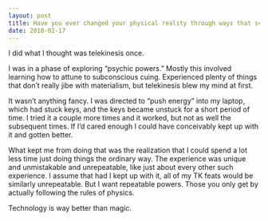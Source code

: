 ```yaml
---
layout: post
title: Have you ever changed your physical reality through ways that science could not currently explain?
date: 2018-02-17
---
```


<p>I did what I thought was telekinesis once.</p><p>I was in a phase of exploring “psychic powers.” Mostly this involved learning how to attune to subconscious cuing. Experienced plenty of things that don’t really jibe with materialism, but telekinesis blew my mind at first.</p><p>It wasn’t anything fancy. I was directed to “push energy” into my laptop, which had stuck keys, and the keys became unstuck for a short period of time. I tried it a couple more times and it worked, but not as well the subsequent times. If I’d cared enough I could have conceivably kept up with it and gotten better.</p><p>What kept me from doing that was the realization that I could spend a lot less time just doing things the ordinary way. The experience was unique and unmistakable and unrepeatable, like just about every other such experience. I assume that had I kept up with it, all of my TK feats would be similarly unrepeatable. But I want repeatable powers. Those you only get by actually following the rules of physics.</p><p>Technology is way better than magic.</p>
